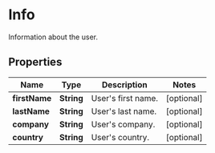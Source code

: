 

# Info

Information about the user. 
## Properties

Name | Type | Description | Notes
------------ | ------------- | ------------- | -------------
**firstName** | **String** | User&#39;s first name. |  [optional]
**lastName** | **String** | User&#39;s last name. |  [optional]
**company** | **String** | User&#39;s company. |  [optional]
**country** | **String** | User&#39;s country. |  [optional]



